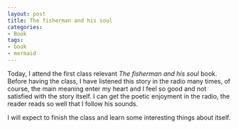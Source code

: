 ```yaml
---
layout: post
title: The fisherman and his soul
categories:
- Book
tags:
- book
- mermaid
---
```


Today, I attend the first class relevant *The fisherman and his soul* book. Before having the class, I have listened this story in the radio many times, of course, the main meaning enter my heart and I feel so good and not satisfied with the story itself. I can get the poetic enjoyment in the radio, the reader reads so well that I follow his sounds.  

I will expect to finish the class and learn some interesting things about itself.